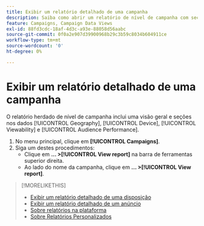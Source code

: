 ```yaml
---
title: Exibir um relatório detalhado de uma campanha
description: Saiba como abrir um relatório de nível de campanha com seções sobre dados de Geografia, Dispositivo, Visualização e Desempenho do público-alvo.
feature: Campaigns, Campaign Data Views
exl-id: 88fd3cdc-18af-4d3c-a93e-88058d56aabc
source-git-commit: 0f0a2e907d39900968b29c3b59c8034b604911ce
workflow-type: tm+mt
source-wordcount: '0'
ht-degree: 0%

---
```


# Exibir um relatório detalhado de uma campanha

O relatório herdado de nível de campanha inclui uma visão geral e seções nos dados [!UICONTROL Geography], [!UICONTROL Device], [!UICONTROL Viewability] e [!UICONTROL Audience Performance].

1. No menu principal, clique em **[!UICONTROL Campaigns]**.
1. Siga um destes procedimentos:
   * Clique em **... >[!UICONTROL View report]** na barra de ferramentas superior direita.
   * Ao lado do nome da campanha, clique em **... >[!UICONTROL View report]**.

>[!MORELIKETHIS]
>
>* [Exibir um relatório detalhado de uma disposição](/help/dsp/campaign-management/placements/placement-view-report.md)
>* [Exibir um relatório detalhado de um anúncio](/help/dsp/campaign-management/ads/ad-view-report.md)
>* [Sobre relatórios na plataforma](/help/dsp/campaign-management/reports/campaign-reports-about.md)
>* [Sobre Relatórios Personalizados](/help/dsp/reports/report-about.md)

